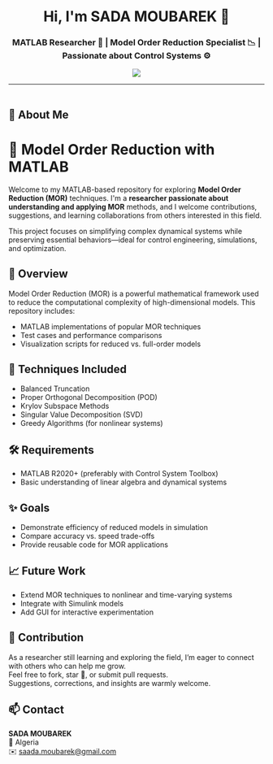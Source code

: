 <h1 align="center">Hi, I'm SADA MOUBAREK 👋</h1>
<h3 align="center">MATLAB Researcher 🧠 | Model Order Reduction Specialist 📉 | Passionate about Control Systems ⚙️</h3>

<p align="center">
  <a href="mailto:saada.moubarek@gmail.com"><img src="https://img.shields.io/badge/Gmail-saada.moubarek@gmail.com-D14836?style=for-the-badge&logo=gmail&logoColor=white" /></a>

---

<img src="https://media.giphy.com/media/3o7abKhOpu0NwenH3O/giphy.gif" width="100%" height="3px" />

## 🚀 About Me



# 🧠 Model Order Reduction with MATLAB

Welcome to my MATLAB-based repository for exploring **Model Order Reduction (MOR)** techniques. I'm a **researcher passionate about understanding and applying MOR** methods, and I welcome contributions, suggestions, and learning collaborations from others interested in this field.

This project focuses on simplifying complex dynamical systems while preserving essential behaviors—ideal for control engineering, simulations, and optimization.

## 📌 Overview

Model Order Reduction (MOR) is a powerful mathematical framework used to reduce the computational complexity of high-dimensional models. This repository includes:
- MATLAB implementations of popular MOR techniques
- Test cases and performance comparisons
- Visualization scripts for reduced vs. full-order models

## 🚀 Techniques Included

- Balanced Truncation  
- Proper Orthogonal Decomposition (POD)  
- Krylov Subspace Methods  
- Singular Value Decomposition (SVD)  
- Greedy Algorithms (for nonlinear systems)


## 🛠 Requirements

- MATLAB R2020+ (preferably with Control System Toolbox)  
- Basic understanding of linear algebra and dynamical systems

## ✨ Goals

- Demonstrate efficiency of reduced models in simulation  
- Compare accuracy vs. speed trade-offs  
- Provide reusable code for MOR applications

## 📈 Future Work

- Extend MOR techniques to nonlinear and time-varying systems  
- Integrate with Simulink models  
- Add GUI for interactive experimentation

## 🤝 Contribution

As a researcher still learning and exploring the field, I’m eager to connect with others who can help me grow.  
Feel free to fork, star 🌟, or submit pull requests.  
Suggestions, corrections, and insights are warmly welcome.

## 📫 Contact

**SADA MOUBAREK**  
📍 Algeria  
✉️ saada.moubarek@gmail.com
